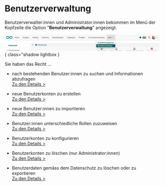 # Benutzerverwaltung

Benutzerverwalter:innen und Administrator:innen bekommen im Menü der Kopfzeile die Option "**Benutzerverwaltung**" angezeigt.

![user_management_v1_de.png](assets/user_management_v1_de.png){ class="shadow lightbox }

Sie haben das Recht ...

  * nach bestehenden Benutzer:innen zu suchen und Informationen abzufragen<br>
  [Zu den Details >](Search_Users.de.md)

  * neue Benutzerkonten zu erstellen<br>
  [Zu den Details >](Create_User.de.md)

  * neue Benutzer:innen zu importieren<br>
  [Zu den Details >](Search_Users.de.md)

  * Benutzer:innen unterschiedliche Rollen zuzuweisen<br>
  [Zu den Details >](Assign_roles.de.md)

  * Benutzerkonten zu konfigurieren<br>
  [Zu den Details >](Configure_User.de.md)

  * Benutzerkonten zu löschen (nur Administrator:innen)<br>
  [Zu den Details >](Delete_User.de.md)

  * Benutzerdaten gemäss dem Datenschutz zu löschen oder zu exportieren<br>
  [Zu den Details >](Data_protection.de.md)

 


